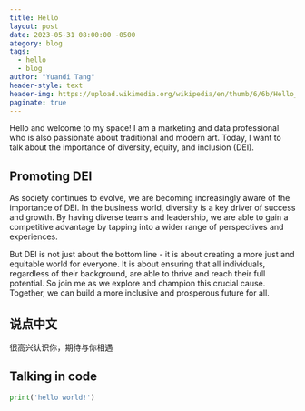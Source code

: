 ```yaml
---
title: Hello
layout: post
date: 2023-05-31 08:00:00 -0500
ategory: blog
tags:
  - hello
  - blog
author: "Yuandi Tang"
header-style: text
header-img: https://upload.wikimedia.org/wikipedia/en/thumb/6/6b/Hello_Web_Series_%28Wordmark%29_Logo.png/1200px-Hello_Web_Series_%28Wordmark%29_Logo.png
paginate: true
---
```



Hello and welcome to my space! I am a marketing and data professional who is also passionate about traditional and modern art. Today, I want to talk about the importance of diversity, equity, and inclusion (DEI).

## Promoting DEI
As society continues to evolve, we are becoming increasingly aware of the importance of DEI. In the business world, diversity is a key driver of success and growth. By having diverse teams and leadership, we are able to gain a competitive advantage by tapping into a wider range of perspectives and experiences.

But DEI is not just about the bottom line - it is about creating a more just and equitable world for everyone. It is about ensuring that all individuals, regardless of their background, are able to thrive and reach their full potential. So join me as we explore and champion this crucial cause. Together, we can build a more inclusive and prosperous future for all.

## 说点中文
很高兴认识你，期待与你相遇

## Talking in code
```python
print('hello world!')
```
